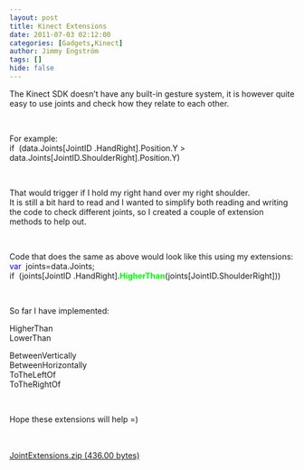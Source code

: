 ```yaml
---
layout: post
title: Kinect Extensions
date: 2011-07-03 02:12:00
categories: [Gadgets,Kinect]
author: Jimmy Engström
tags: []
hide: false
---
```

<p>The Kinect SDK doesn&rsquo;t have any built-in gesture system, it is however quite easy to use joints and check how they relate to each other.</p>
<p>&nbsp;</p>
<p>For example: <br />if&nbsp; (data.Joints[JointID .HandRight].Position.Y &gt;&nbsp; data.Joints[JointID.ShoulderRight].Position.Y)</p>
<p>&nbsp;</p>
<p>That would trigger if I hold my right hand over my right shoulder. <br />It is still a bit hard to read and I wanted to simplify both reading and writing the code to check different joints, so I created a couple of extension methods to help out.</p>
<p>&nbsp;</p>
<p>Code that does the same as above would look like this using my extensions:<span style="color: #0000ff;"> <br />var</span>&nbsp; joints=data.Joints; <br />if&nbsp; (joints[JointID .HandRight].<strong><span style="color: #00ff00;">HigherThan</span></strong>(joints[JointID.ShoulderRight]))</p>
<p>&nbsp;</p>
<p>So far I have implemented:</p>
<p>HigherThan <br />LowerThan</p>
<p>BetweenVertically <br />BetweenHorizontally <br />ToTheLeftOf <br />ToTheRightOf</p>
<p>&nbsp;</p>
<p>Hope these extensions will help =)</p>
<pre><span style="font-family: segoe ui;">&nbsp;</span></pre>
<p><a href="/file.axd?file=2011/7/JointExtensions.zip">JointExtensions.zip (436.00 bytes)</a></p>
